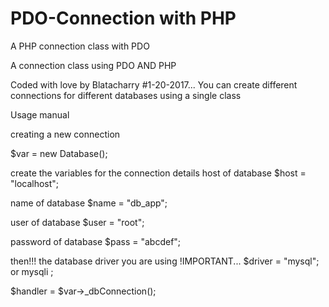 # PDO-Connection with PHP
A PHP connection class with PDO

A connection class using PDO AND PHP

Coded with love by Blatacharry #1-20-2017...
You can create different connections for different databases using a single class

Usage manual

creating a new connection

$var = new Database();

create the variables for the connection details
host of database
$host = "localhost";

name of database
$name = "db_app";

user of database
$user = "root";

password of database 
$pass = "abcdef";

then!!! the database driver you are using !IMPORTANT...
$driver = "mysql"; or mysqli ;

$handler = $var->_dbConnection();
